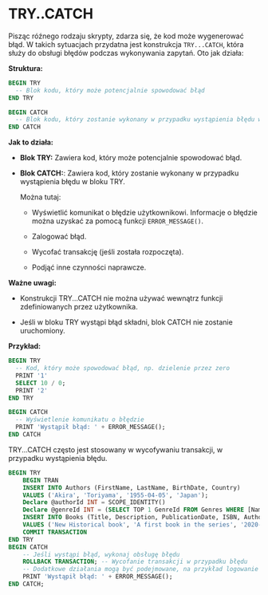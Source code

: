 # TRY..CATCH



Pisząc róźnego rodzaju skrypty, zdarza się, że kod może wygenerować błąd. W takich sytuacjach przydatna jest konstrukcja `TRY...CATCH`, która służy do obsługi błędów podczas wykonywania zapytań. Oto jak działa:



**Struktura:**



```sql
BEGIN TRY
  -- Blok kodu, który może potencjalnie spowodować błąd
END TRY

BEGIN CATCH
  -- Blok kodu, który zostanie wykonany w przypadku wystąpienia błędu w bloku TRY
END CATCH
```



**Jak to działa:**



* **Blok TRY:** Zawiera kod, który może potencjalnie spowodować błąd.





* **Blok CATCH:**: Zawiera kod, który zostanie wykonany w przypadku wystąpienia błędu w bloku TRY.

    

    Można tutaj:

    - Wyświetlić komunikat o błędzie użytkownikowi. Informacje o błędzie można uzyskać za pomocą funkcji `ERROR_MESSAGE()`.

    - Zalogować błąd.

    - Wycofać transakcję (jeśli została rozpoczęta).

    - Podjąć inne czynności naprawcze.



**Ważne uwagi:**





* Konstrukcji TRY...CATCH nie można używać wewnątrz funkcji zdefiniowanych przez użytkownika.

* Jeśli w bloku TRY wystąpi błąd składni, blok CATCH nie zostanie uruchomiony.



**Przykład:**




```sql
BEGIN TRY
  -- Kod, który może spowodować błąd, np. dzielenie przez zero
  PRINT '1'
  SELECT 10 / 0;
  PRINT '2'
END TRY

BEGIN CATCH
  -- Wyświetlenie komunikatu o błędzie
  PRINT 'Wystąpił błąd: ' + ERROR_MESSAGE();
END CATCH
```

TRY...CATCH często jest stosowany w wycofywaniu transakcji, w przypadku wystąpienia błędu. 




```sql
BEGIN TRY
    BEGIN TRAN
    INSERT INTO Authors (FirstName, LastName, BirthDate, Country)
    VALUES ('Akira', 'Toriyama', '1955-04-05', 'Japan');
    Declare @authorId INT = SCOPE_IDENTITY()
    Declare @genreId INT = (SELECT TOP 1 GenreId FROM Genres WHERE [Name] = 'Historical') -- NULL
    INSERT INTO Books (Title, Description, PublicationDate, ISBN, AuthorId, GenreId)
    VALUES ('New Historical book', 'A first book in the series', '2020-03-03', '95532123423', @authorId, @genreId) -- Dla @genreId NULL wystąpi błąd
    COMMIT TRANSACTION
END TRY
BEGIN CATCH
    -- Jeśli wystąpi błąd, wykonaj obsługę błędu
    ROLLBACK TRANSACTION; -- Wycofanie transakcji w przypadku błędu
    -- Dodatkowe działania mogą być podejmowane, na przykład logowanie błędu
    PRINT 'Wystąpił błąd: ' + ERROR_MESSAGE();
END CATCH;
```

